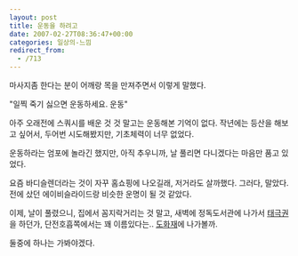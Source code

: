 ```yaml
---
layout: post
title: 운동을 하려고
date: 2007-02-27T08:36:47+00:00
categories: 일상의-느낌
redirect_from:
  - /713
---
```


마사지좀 한다는 분이 어깨랑 목을 만져주면서 이렇게 말했다.

"일찍 죽기 싫으면 운동하세요. 운동"

아주 오래전에 스쿼시를 배운 것 것 말고는 운동해본 기억이 없다. 작년에는 등산을 해보고 싶어서, 두어번 시도해봤지만, 기초체력이 너무 없었다.

운동하라는 엄포에 놀라긴 했지만, 아직 추우니까, 날 풀리면 다니겠다는 마음만 품고 있었다.

요즘 바디슬렌더라는 것이 자꾸 홈쇼핑에 나오길래, 저거라도 살까했다. 그러다, 말았다. 전에 샀던 에이비슬라이드랑 비슷한 운명이 될 것 같았다.

이제, 날이 풀렸으니, 집에서 꼼지락거리는 것 말고, 새벽에 정독도서관에 나가서 <a target=bb href="http://www.jeongdok.or.kr/korea/schedule/scheduleView.jsp?yyyymmdd=20060905&gb=02&seqNo=105">태극권</a>을 하던가, 단전호흡쪽에서는 꽤 이름있다는.. <a target=bb href="http://www.dohwaje.org/program/ilwol/index.do">도화재</a>에 나가볼까.

둘중에 하나는 가봐야겠다.
<div id=comments>
</div>
